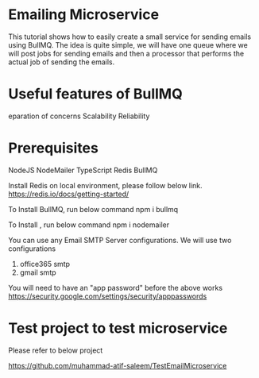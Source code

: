 
# Emailing Microservice

This tutorial shows how to easily create a small service for sending emails using BullMQ.
The idea is quite simple, we will have one queue where we will post jobs for sending emails and then a processor that performs the actual job of sending the emails.

# Useful features of BullMQ

eparation of concerns
Scalability
Reliability

# Prerequisites

NodeJS
NodeMailer
TypeScript
Redis
BullMQ

Install Redis on local environment, please follow below link.
https://redis.io/docs/getting-started/

To Install BullMQ, run below command
npm i bullmq

To Install , run below command
npm i nodemailer

You can use any Email SMTP Server configurations. We will use two configurations
1. office365 smtp
2. gmail smtp

You will need to have an "app password" before the above works https://security.google.com/settings/security/apppasswords

# Test project to test microservice

Please refer to below project

https://github.com/muhammad-atif-saleem/TestEmailMicroservice
